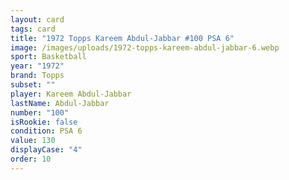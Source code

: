 ```yaml
---
layout: card
tags: card
title: "1972 Topps Kareem Abdul-Jabbar #100 PSA 6"
image: /images/uploads/1972-topps-kareem-abdul-jabbar-6.webp
sport: Basketball
year: "1972"
brand: Topps
subset: ""
player: Kareem Abdul-Jabbar
lastName: Abdul-Jabbar
number: "100"
isRookie: false
condition: PSA 6
value: 130
displayCase: "4"
order: 10
---
```

